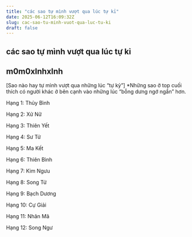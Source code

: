 ```yaml
---
title: "các sao tự mình vượt qua lúc tự kỉ"
date: 2025-06-12T16:09:32Z
slug: cac-sao-tu-minh-vuot-qua-luc-tu-ki
draft: false
---
```


## các sao tự mình vượt qua lúc tự kỉ

## m0m0xInhxInh

[Sao nào hay tự mình vượt qua những lúc “tự kỷ”]
*Những sao ở top cuối thích có người khác ở bên cạnh vào những lúc “bỗng dưng ngớ ngẩn” hơn.

Hạng 1: Thủy Bình

Hạng 2: Xử Nữ

Hạng 3: Thiên Yết

Hạng 4: Sư Tử

Hạng 5: Ma Kết

Hạng 6: Thiên Bình

Hạng 7: Kim Ngưu

Hạng 8: Song Tử

Hạng 9: Bạch Dương

Hạng 10: Cự Giải

Hạng 11: Nhân Mã

Hạng 12: Song Ngư